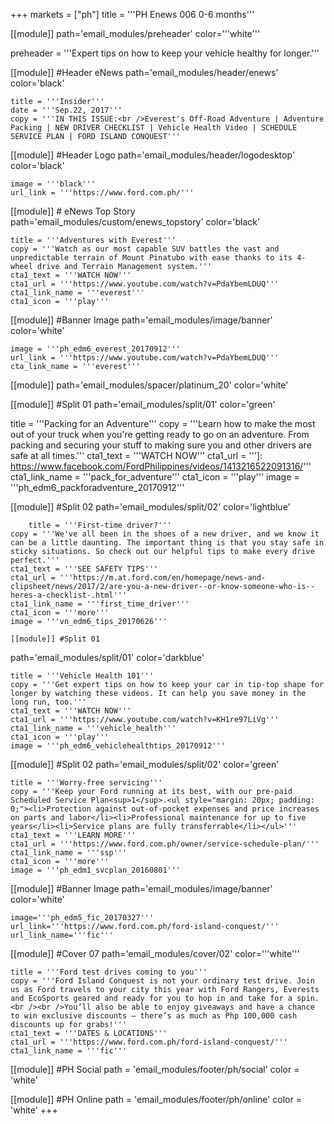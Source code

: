 +++
markets = ["ph"]
title = '''PH Enews 006 0-6 months'''

[[module]]
path='email_modules/preheader'
color='''white'''

preheader = '''Expert tips on how to keep your vehicle healthy for longer.'''

[[module]] #Header eNews
path='email_modules/header/enews'
color='black'

	title = '''Insider'''
	date = '''Sep.22, 2017'''
	copy = '''IN THIS ISSUE:<br />Everest's Off-Road Adventure | Adventure Packing | NEW DRIVER CHECKLIST | Vehicle Health Video | SCHEDULE SERVICE PLAN | FORD ISLAND CONQUEST'''

[[module]] #Header Logo
path='email_modules/header/logodesktop'
color='black'

	image = '''black'''
	url_link = '''https://www.ford.com.ph/'''
 
[[module]] # eNews Top Story
path='email_modules/custom/enews_topstory'
color='black'

	title = '''Adventures with Everest'''
	copy = '''Watch as our most capable SUV battles the vast and unpredictable terrain of Mount Pinatubo with ease thanks to its 4-wheel drive and Terrain Management system.'''
	cta1_text = '''WATCH NOW'''
	cta1_url = '''https://www.youtube.com/watch?v=PdaYbemLDUQ'''
	cta1_link_name = '''everest'''
	cta1_icon = '''play'''

[[module]] #Banner Image
path='email_modules/image/banner'
color='white'

	image = '''ph_edm6_everest_20170912'''
	url_link = '''https://www.youtube.com/watch?v=PdaYbemLDUQ'''
	cta_link_name = '''everest'''

[[module]]
path='email_modules/spacer/platinum_20'
color='white'

[[module]] #Split 01
path='email_modules/split/01'
color='green'

title = '''Packing for an Adventure'''
	copy = '''Learn how to make the most out of your truck when you're getting ready to go on an adventure. From packing and securing your stuff to making sure you and other drivers are safe at all times.'''
	cta1_text = '''WATCH NOW'''
	cta1_url = ''']: https://www.facebook.com/FordPhilippines/videos/1413216522091316/'''
	cta1_link_name = '''pack_for_adventure'''
	cta1_icon = '''play'''
	image = '''ph_edm6_packforadventure_20170912'''

[[module]] #Split 02
path='email_modules/split/02'
color='lightblue'
    
    	title = '''First-time driver?'''
	copy = '''We've all been in the shoes of a new driver, and we know it can be a little daunting. The important thing is that you stay safe in sticky situations. So check out our helpful tips to make every drive perfect.'''
	cta1_text = '''SEE SAFETY TIPS'''
	cta1_url = '''https://m.at.ford.com/en/homepage/news-and-clipsheet/news/2017/2/are-you-a-new-driver--or-know-someone-who-is--heres-a-checklist-.html'''
	cta1_link_name = '''first_time_driver'''
	cta1_icon = '''more'''
	image = '''vn_edm6_tips_20170626'''
    
	[[module]] #Split 01
path='email_modules/split/01'
color='darkblue'

	title = '''Vehicle Health 101'''
	copy = '''Get expert tips on how to keep your car in tip-top shape for longer by watching these videos. It can help you save money in the long run, too.'''
	cta1_text = '''WATCH NOW'''
	cta1_url = '''https://www.youtube.com/watch?v=KH1re97LiVg'''
	cta1_link_name = '''vehicle_health'''
	cta1_icon = '''play'''
	image = '''ph_edm6_vehiclehealthtips_20170912'''
    
[[module]] #Split 02
path='email_modules/split/02'
color='green'

	title = '''Worry-free servicing'''
	copy = '''Keep your Ford running at its best, with our pre-paid Scheduled Service Plan<sup>1</sup>.<ul style="margin: 20px; padding: 0;"><li>Protection against out-of-pocket expenses and price increases on parts and labor</li><li>Professional maintenance for up to five years</li><li>Service plans are fully transferrable</li></ul>'''
	cta1_text = '''LEARN MORE'''
	cta1_url = '''https://www.ford.com.ph/owner/service-schedule-plan/'''
	cta1_link_name = '''ssp'''
	cta1_icon = '''more'''
	image = '''ph_edm1_svcplan_20160801'''
    
[[module]] #Banner Image
path='email_modules/image/banner'
color='white'

	image='''ph_edm5_fic_20170327'''
	url_link='''https://www.ford.com.ph/ford-island-conquest/'''
	url_link_name='''fic'''

[[module]] #Cover 07
path='email_modules/cover/02'
color='''white''' 

	title = '''Ford test drives coming to you'''
	copy = '''Ford Island Conquest is not your ordinary test drive. Join us as Ford travels to your city this year with Ford Rangers, Everests and EcoSports geared and ready for you to hop in and take for a spin.<br /><br />You’ll also be able to enjoy giveaways and have a chance to win exclusive discounts – there’s as much as Php 100,000 cash discounts up for grabs!'''
	cta1_text = '''DATES & LOCATIONS'''
	cta1_url = '''https://www.ford.com.ph/ford-island-conquest/'''
	cta1_link_name = '''fic'''

[[module]] #PH Social
path = 'email_modules/footer/ph/social'
color = 'white'

[[module]] #PH Online
path = 'email_modules/footer/ph/online'
color = 'white'
+++